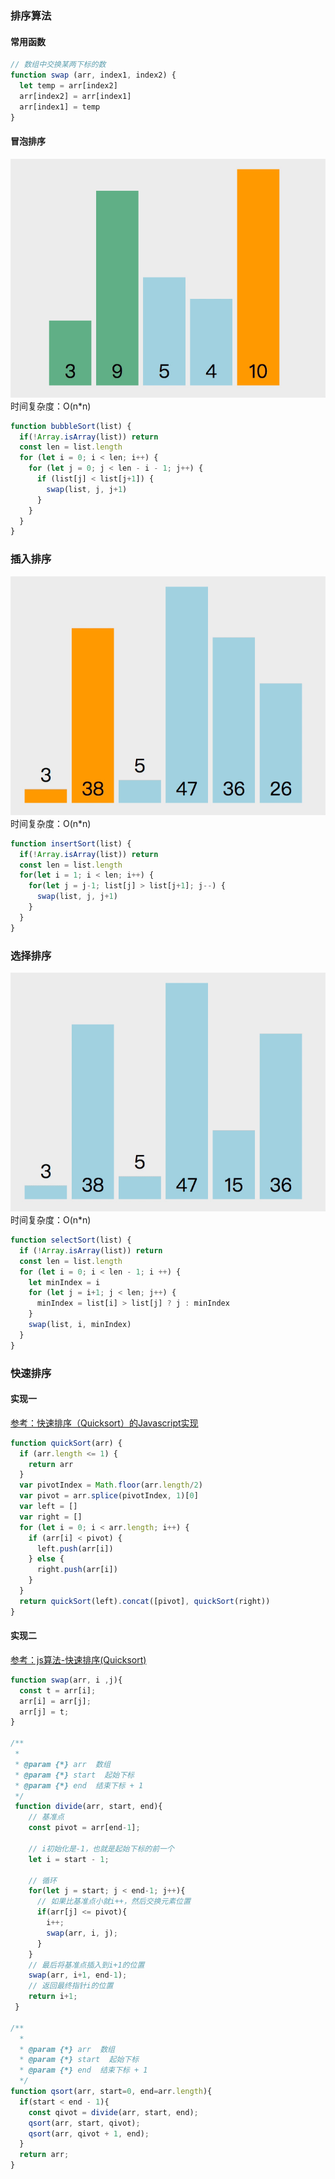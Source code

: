 ### 排序算法

#### 常用函数
```js
// 数组中交换某两下标的数
function swap (arr, index1, index2) {
  let temp = arr[index2]
  arr[index2] = arr[index1]
  arr[index1] = temp
}
```


#### 冒泡排序
![bubble](./img/162b895b452b306c)
时间复杂度：O(n*n)
```js
function bubbleSort(list) {
  if(!Array.isArray(list)) return
  const len = list.length
  for (let i = 0; i < len; i++) {
    for (let j = 0; j < len - i - 1; j++) {
      if (list[j] < list[j+1]) {
        swap(list, j, j+1)
      }
    }
  }
}
```


### 插入排序
![insert](./img/162b895c7e59dcd1)
时间复杂度：O(n*n)
```js
function insertSort(list) {
  if(!Array.isArray(list)) return
  const len = list.length
  for(let i = 1; i < len; i++) {
    for(let j = j-1; list[j] > list[j+1]; j--) {
      swap(list, j, j+1)
    }
  }
}
```


### 选择排序
![insert](./img/162bc8ea14567e2e)
时间复杂度：O(n*n)
```js
function selectSort(list) {
  if (!Array.isArray(list)) return
  const len = list.length
  for (let i = 0; i < len - 1; i ++) {
    let minIndex = i
    for (let j = i+1; j < len; j++) {
      minIndex = list[i] > list[j] ? j : minIndex
    }
    swap(list, i, minIndex)
  }
}
```

### 快速排序


#### 实现一
[参考：快速排序（Quicksort）的Javascript实现](https://www.ruanyifeng.com/blog/2011/04/quicksort_in_javascript.html)
```js
function quickSort(arr) {
  if (arr.length <= 1) {
    return arr
  }
  var pivotIndex = Math.floor(arr.length/2)
  var pivot = arr.splice(pivotIndex, 1)[0]
  var left = []
  var right = []
  for (let i = 0; i < arr.length; i++) {
    if (arr[i] < pivot) {
      left.push(arr[i])
    } else {
      right.push(arr[i])
    }
  }
  return quickSort(left).concat([pivot], quickSort(right))
}

```

#### 实现二
[参考：js算法-快速排序(Quicksort)](https://segmentfault.com/a/1190000017814119)
```js
function swap(arr, i ,j){
  const t = arr[i];
  arr[i] = arr[j];
  arr[j] = t;
}

/**
 * 
 * @param {*} arr  数组
 * @param {*} start  起始下标
 * @param {*} end  结束下标 + 1
 */
 function divide(arr, start, end){
    // 基准点
    const pivot = arr[end-1];
    
    // i初始化是-1，也就是起始下标的前一个
    let i = start - 1;
    
    // 循环
    for(let j = start; j < end-1; j++){
      // 如果比基准点小就i++，然后交换元素位置
      if(arr[j] <= pivot){
        i++;
        swap(arr, i, j);
      }
    }
    // 最后将基准点插入到i+1的位置
    swap(arr, i+1, end-1);
    // 返回最终指针i的位置
    return i+1;
 }

/**
  * 
  * @param {*} arr  数组
  * @param {*} start  起始下标
  * @param {*} end  结束下标 + 1
  */
function qsort(arr, start=0, end=arr.length){
  if(start < end - 1){
    const qivot = divide(arr, start, end);
    qsort(arr, start, qivot);
    qsort(arr, qivot + 1, end);
  }
  return arr;
}
```
